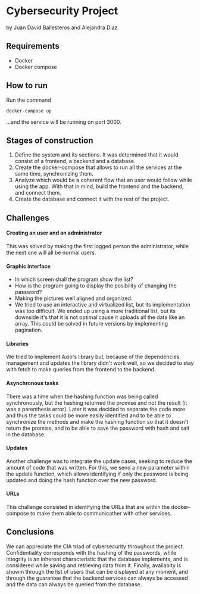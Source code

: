 # Cybersecurity Project
by Juan David Ballesteros and Alejandra Diaz 

## Requirements
* Docker
* Docker compose

## How to run
Run the command
```
docker-compose up
```
...and the service will be running on port 3000.

## Stages of construction
1. Define the system and its sections. It was determined that it would consist of a frontend, a backend and a database.
2. Create the docker-compose that allows to run all the services at the same time, synchronizing them.
3. Analyze which would be a coherent flow that an user would follow while using the app. With that in mind, build the frontend and the backend, and connect them.
4. Create the database and connect it with the rest of the project.

## Challenges
#### Creating an user and an administrator
This was solved by making the first logged person the administrator, while the next one will all be normal users.


#### Graphic interface
* In which screen shall the program show the list?
* How is the program going to display the posibility of changing the password?
* Making the pictures well aligned and organized.
* We tried to use an interactive and virtualized list, but its implementation was too difficult. We ended up using a more traditional list, but its downside it's that it is not optimal cause it uploads all the data like an array. This could be solved in future versions by implementing pagination.


#### Libraries
We tried to implement Axio's library but, because of the dependencies management and updates the library didn't work well, so we decided to stay with fetch to make queries from the frontend to the backend.


#### Asynchronous tasks
There was a time when the hashing function was being called synchronously, but the hashing returned the promise and not the result (it was a parenthesis error).
Later it was decided to separate the code more and thus the tasks could be more easily identified and to be able to synchronize the methods and make the hashing function so that it doesn't return the promise, and to be able to save the password with hash and salt in the database.


#### Updates
Another challenge was to integrate the update cases, seeking to reduce the amount of code that was written. For this, we send a new parameter within the update function, which allows identifying if only the password is being updated and doing the hash function over the new password.


#### URLs
This challenge consisted in identifying the URLs that are within the docker-compose to make them able to communicather with other services.


## Conclusions
We can appreciate the CIA triad of cybersecurity throughout the project. Confidentiality corresponds with the hashing of the passwords, while integrity is an inherent characteristic that the database implements, and is considered while saving and retrieving data from it. Finally, availabity is showm through the list of users that can be displayed at any moment, and through the guarantee that the backend services can always be accessed and the data can always be queried from the database.


